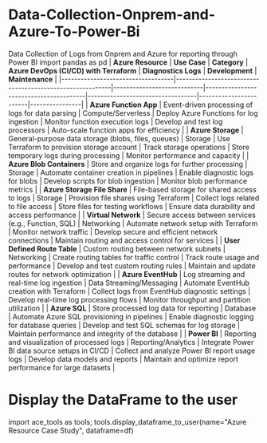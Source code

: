 # Data-Collection-Onprem-and-Azure-To-Power-Bi
Data Collection of Logs from Onprem and Azure for reporting through Power BI
import pandas as pd
| **Azure Resource**                | **Use Case**                                             | **Category**               | **Azure DevOps (CI/CD) with Terraform** | **Diagnostics Logs**             | **Development**        | **Maintenance** |
|-----------------------------------|----------------------------------------------------------|----------------------------|----------------------------------------|----------------------------------|------------------------|----------------|
| **Azure Function App**            | Event-driven processing of logs for data parsing         | Compute/Serverless          | Deploy Azure Functions for log ingestion | Monitor function execution logs | Develop and test log processors | Auto-scale function apps for efficiency |
| **Azure Storage**                 | General-purpose data storage (blobs, files, queues)      | Storage                     | Use Terraform to provision storage account | Track storage operations        | Store temporary logs during processing | Monitor performance and capacity |
| **Azure Blob Containers**         | Store and organize logs for further processing           | Storage                     | Automate container creation in pipelines | Enable diagnostic logs for blobs | Develop scripts for blob ingestion | Monitor blob performance metrics |
| **Azure Storage File Share**      | File-based storage for shared access to logs             | Storage                     | Provision file shares using Terraform | Collect logs related to file access | Store files for testing workflows | Ensure data durability and access performance |
| **Virtual Network**               | Secure access between services (e.g., Function, SQL)     | Networking                  | Automate network setup with Terraform | Monitor network traffic          | Develop secure and efficient network connections | Maintain routing and access control for services |
| **User Defined Route Table**      | Custom routing between network subnets                   | Networking                  | Create routing tables for traffic control | Track route usage and performance | Develop and test custom routing rules | Maintain and update routes for network optimization |
| **Azure EventHub**                | Log streaming and real-time log ingestion                | Data Streaming/Messaging    | Automate EventHub creation with Terraform | Collect logs from EventHub diagnostic settings | Develop real-time log processing flows | Monitor throughput and partition utilization |
| **Azure SQL**                     | Store processed log data for reporting                   | Database                    | Automate Azure SQL provisioning in pipelines | Enable diagnostic logging for database queries | Develop and test SQL schemas for log storage | Maintain performance and integrity of the database |
| **Power BI**                      | Reporting and visualization of processed logs            | Reporting/Analytics         | Integrate Power BI data source setups in CI/CD | Collect and analyze Power BI report usage logs | Develop data models and reports | Maintain and optimize report performance for large datasets |
# Display the DataFrame to the user
import ace_tools as tools; tools.display_dataframe_to_user(name="Azure Resource Case Study", dataframe=df)
